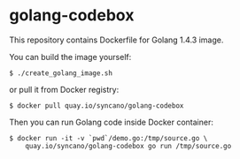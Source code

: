 # golang-codebox

This repository contains Dockerfile for Golang 1.4.3 image.

You can build the image yourself:

```
$ ./create_golang_image.sh
```

or pull it from Docker registry:

```
$ docker pull quay.io/syncano/golang-codebox
```

Then you can run Golang code inside Docker container:

```
$ docker run -it -v `pwd`/demo.go:/tmp/source.go \
    quay.io/syncano/golang-codebox go run /tmp/source.go
```
